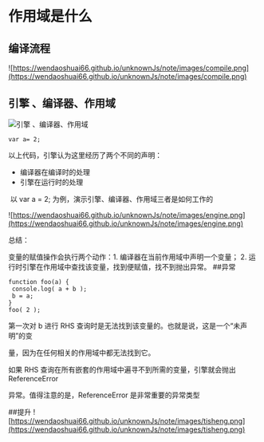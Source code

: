 # 作用域是什么

## 编译流程

![https://wendaoshuai66.github.io/unknownJs/note/images/compile.png](https://wendaoshuai66.github.io/unknownJs/note/images/compile.png)

## 引擎 、编译器、作用域

![引擎 、编译器、作用域](https://wendaoshuai66.github.io/unknownJs/note/images/three.png)

```
var a= 2;
```

以上代码，引擎认为这里经历了两个不同的声明：

- 编译器在编译时的处理
- 引擎在运行时的处理

 以 var a = 2; 为例，演示引擎、编译器、作用域三者是如何工作的

![https://wendaoshuai66.github.io/unknownJs/note/images/engine.png](https://wendaoshuai66.github.io/unknownJs/note/images/engine.png)

总结：

变量的赋值操作会执行两个动作：1. 编译器在当前作用域中声明一个变量； 2. 运行时引擎在作用域中查找该变量，找到便赋值，找不到抛出异常。
##异常

    function foo(a) {
     console.log( a + b );
     b = a;
    }
    foo( 2 );

第一次对 b 进行 RHS 查询时是无法找到该变量的。也就是说，这是一个“未声明”的变

量，因为在任何相关的作用域中都无法找到它。

如果 RHS 查询在所有嵌套的作用域中遍寻不到所需的变量，引擎就会抛出 ReferenceError

异常。值得注意的是，ReferenceError 是非常重要的异常类型

##提升
![https://wendaoshuai66.github.io/unknownJs/note/images/tisheng.png](https://wendaoshuai66.github.io/unknownJs/note/images/tisheng.png)













